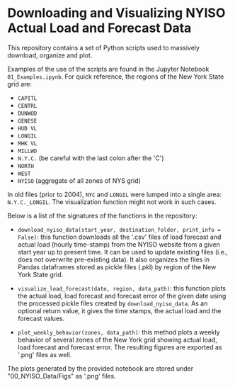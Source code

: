 Downloading and Visualizing NYISO Actual Load and Forecast Data
===============================================================

This repository contains a set of Python scripts used to massively download, organize and plot. 

Examples of the use of the scripts are found in the Jupyter Notebook `01_Examples.ipynb`. For quick reference, the regions of the New York State grid are:

- `CAPITL`
- `CENTRL`
- `DUNWOD`
- `GENESE`
- `HUD VL`
- `LONGIL`
- `MHK VL`
- `MILLWD`
- `N.Y.C.` (be careful with the last colon after the 'C')
- `NORTH`
- `WEST`
- `NYISO` (aggregate of all zones of NYS grid)

In old files (prior to 2004), `NYC` and `LONGIL` were lumped into a single area: `N.Y.C._LONGIL`. The visualization function might not work in such cases.

Below is a list of the signatures of the functions in the repository:

- `download_nyiso_data(start_year, destination_folder, print_info = False)`: this function downloads all the '.csv' files of load forecast and actual load (hourly time-stamp) from the NYISO website from a given start year up to present time. It can be used to update existing files (i.e., does not overwrite pre-existing data). It also organizes the files in Pandas dataframes stored as pickle files (.pkl) by region of the New York State grid.

- `visualize_load_forecast(date, region, data_path)`: this function plots the actual load, load forecast and forecast error of the given date using the processed pickle files created by `download_nyiso_data`. As an optional return value, it gives the time stamps, the actual load and the forecast values. 

- `plot_weekly_behavior(zones, data_path)`: this method plots a weekly behavior of several zones of the New York grid showing actual load, load forecast and forecast error. The resulting figures are exported as '.png' files as well.

The plots generated by the provided notebook are stored under "00_NYISO_Data/Figs" as '.png' files.
